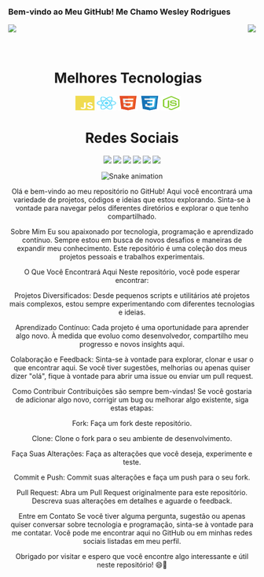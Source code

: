 ### Bem-vindo ao Meu GitHub! Me Chamo Wesley Rodrigues
<div>
  <img  height="180em" src="https://github-readme-stats.vercel.app/api?username=dev-ley&show_icons=true&theme=great-gatsby&include_all_commits=true&count_private=true"/>
  <img align="right" height="180em" src="https://github-readme-stats.vercel.app/api/top-langs/?username=dev-ley&layout=compact&langs_count=16&theme=great-gatsby"/>
</div>

<br>

<div  align="center"> 
  <div style="display: inline_block"><br>
    <h1 align="center">Melhores Tecnologias</h1>
    <img align="center" height="30" width="40" alt="js-icon"  src="https://raw.githubusercontent.com/devicons/devicon/master/icons/javascript/javascript-plain.svg">
    <img align="center" height="30" width="40" alt="react-icon" src="https://raw.githubusercontent.com/devicons/devicon/master/icons/react/react-original.svg">
    <img align="center" height="30" width="40" alt="html-icon" src="https://raw.githubusercontent.com/devicons/devicon/master/icons/html5/html5-original.svg">
    <img align="center" height="30" width="40" alt="css-icon" src="https://raw.githubusercontent.com/devicons/devicon/master/icons/css3/css3-original.svg">
    <img align="center" height="30" width="40" alt="nodejs-icon" src="https://raw.githubusercontent.com/devicons/devicon/master/icons/nodejs/nodejs-original.svg">
   </div>
    
  
  <div><h1 align="center">Redes Sociais</h1></div>
  <div> 
  <a href="https://www.youtube.com/channel/UC_-uuuZbY0AAt9CViNzvc-Q" target="_blank"><img src="https://img.shields.io/badge/YouTube-FF0000?style=for-the-badge&logo=youtube&logoColor=white" target="_blank"></a>
  <a href="https://instagram.com/rafaballerini" target="_blank"><img src="https://img.shields.io/badge/-Instagram-%23E4405F?style=for-the-badge&logo=instagram&logoColor=white" target="_blank"></a>
 	<a href="https://www.twitch.tv/rafaballerinii" target="_blank"><img src="https://img.shields.io/badge/Twitch-9146FF?style=for-the-badge&logo=twitch&logoColor=white" target="_blank"></a>
 <a href="https://discord.gg/wagxzStdcR" target="_blank"><img src="https://img.shields.io/badge/Discord-7289DA?style=for-the-badge&logo=discord&logoColor=white" target="_blank"></a> 
  <a href = "mailto:contatorafaballerini@gmail.com"><img src="https://img.shields.io/badge/-Gmail-%23333?style=for-the-badge&logo=gmail&logoColor=white" target="_blank"></a>
  <a href="https://www.linkedin.com/in/rafaella-ballerini-45875016a" target="_blank"><img src="https://img.shields.io/badge/-LinkedIn-%230077B5?style=for-the-badge&logo=linkedin&logoColor=white" target="_blank"></a> 
  
</div>

![Snake animation](https://github.com/LuigiGF/LuigiGF/blob/output/github-contribution-grid-snake.svg)


Olá e bem-vindo ao meu repositório no GitHub! Aqui você encontrará uma variedade de projetos, códigos e ideias que estou explorando. Sinta-se à vontade para navegar pelos diferentes diretórios e explorar o que tenho compartilhado.

Sobre Mim
Eu sou apaixonado por tecnologia, programação e aprendizado contínuo. Sempre estou em busca de novos desafios e maneiras de expandir meu conhecimento. Este repositório é uma coleção dos meus projetos pessoais e trabalhos experimentais.

O Que Você Encontrará Aqui
Neste repositório, você pode esperar encontrar:

Projetos Diversificados: Desde pequenos scripts e utilitários até projetos mais complexos, estou sempre experimentando com diferentes tecnologias e ideias.

Aprendizado Contínuo: Cada projeto é uma oportunidade para aprender algo novo. À medida que evoluo como desenvolvedor, compartilho meu progresso e novos insights aqui.

Colaboração e Feedback: Sinta-se à vontade para explorar, clonar e usar o que encontrar aqui. Se você tiver sugestões, melhorias ou apenas quiser dizer "olá", fique à vontade para abrir uma issue ou enviar um pull request.

Como Contribuir
Contribuições são sempre bem-vindas! Se você gostaria de adicionar algo novo, corrigir um bug ou melhorar algo existente, siga estas etapas:

Fork: Faça um fork deste repositório.

Clone: Clone o fork para o seu ambiente de desenvolvimento.

Faça Suas Alterações: Faça as alterações que você deseja, experimente e teste.

Commit e Push: Commit suas alterações e faça um push para o seu fork.

Pull Request: Abra um Pull Request originalmente para este repositório. Descreva suas alterações em detalhes e aguarde o feedback.

Entre em Contato
Se você tiver alguma pergunta, sugestão ou apenas quiser conversar sobre tecnologia e programação, sinta-se à vontade para me contatar. Você pode me encontrar aqui no GitHub ou em minhas redes sociais listadas em meu perfil.

Obrigado por visitar e espero que você encontre algo interessante e útil neste repositório! 😄🚀
